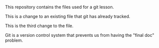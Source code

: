 This repository contains the files used for a git lesson.

This is a change to an existing file that git has already tracked.

This is the third change to the file.

Git is a version control system that prevents us from having the "final doc" problem.
